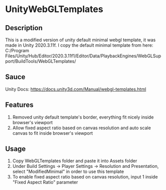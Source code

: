# UnityWebGLTemplates

## Description
This is a modified version of unity default minimal webgl template, 
it was made in Unity 2020.3.11f. I copy the default minimal template 
from here: C:/Program Files/Unity/Hub/Editor/2020.3.11f1/Editor/Data/PlaybackEngines/WebGLSupport/BuildTools/WebGLTemplates/

## Sauce
Unity Docs: https://docs.unity3d.com/Manual/webgl-templates.html

## Features
1. Removed unity default template's border, everything fit nicely inside browser's viewport
2. Allow fixed aspect ratio based on canvas resolution and auto scale canvas to fit inside browser's viewport

## Usage
1. Copy WebGLTemplates folder and paste it into Assets folder
2. Under Build Settings -> Player Settings -> Resolution and Presentation, select "ModifiedMinimal" in order to use this template
3. To enable fixed aspect ratio based on canvas resolution, input 1 inside "Fixed Aspect Ratio" parameter